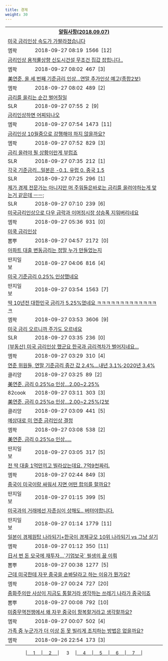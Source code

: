 ```yaml
---
title: 경제
weight: 30
---
```



<table>
<tr class='notice'><td colspan='2'><a href='http://latent.club/notice/'><center><b>알림사항(2018.09.07)</b></center></a></td></tr>
<tr class='title_link'><td colspan="2"><a href="http://mlbpark.donga.com/mp/b.php?id=201809270023516489&p=1&b=bullpen&m=view&select=sct&site=donga.com">미국 금리인상 속도가 가팔라졌습니다</a></td></tr>
<tr class='title_info'><td width='55px' class=mlb>엠팍</td><td>&nbsp;&nbsp;&nbsp;2018-09-27 08:19&nbsp;&nbsp;<span class="view">1566</span>&nbsp;&nbsp;<span class="reply">[12]</span></td></tr>
<tr class='title_link'><td colspan="2"><a href="http://mlbpark.donga.com/mp/b.php?id=201809270023516318&p=1&b=bullpen&m=view&select=sct&site=donga.com">금리인상 용적률상향 신도시건설  무조건 집값 잡힙니다..</a></td></tr>
<tr class='title_info'><td width='55px' class=mlb>엠팍</td><td>&nbsp;&nbsp;&nbsp;2018-09-27 08:02&nbsp;&nbsp;<span class="view">467</span>&nbsp;&nbsp;<span class="reply">[3]</span></td></tr>
<tr class='title_link'><td colspan="2"><a href="http://mlbpark.donga.com/mp/b.php?id=201809270023516315&p=1&b=bullpen&m=view&select=sct&site=naver.com">美연준, 올 세 번째 기준금리 인상…연말 추가인상 예고(종합2보)</a></td></tr>
<tr class='title_info'><td width='55px' class=mlb>엠팍</td><td>&nbsp;&nbsp;&nbsp;2018-09-27 08:02&nbsp;&nbsp;<span class="view">489</span>&nbsp;&nbsp;<span class="reply">[2]</span></td></tr>
<tr class='title_link'><td colspan="2"><a href="http://www.slrclub.com/bbs/vx2.php?id=free&no=36636770">금리를 올리는 순간 벌어질일</a></td></tr>
<tr class='title_info'><td width='55px' class=slr>SLR</td><td>&nbsp;&nbsp;&nbsp;2018-09-27 07:55&nbsp;&nbsp;<span class="view">2</span>&nbsp;&nbsp;<span class="reply">[9]</span></td></tr>
<tr class='title_link'><td colspan="2"><a href="http://mlbpark.donga.com/mp/b.php?id=201809270023516261&p=1&b=bullpen&m=view&select=sct&site=donga.com">금리인상하면 어찌되나오</a></td></tr>
<tr class='title_info'><td width='55px' class=mlb>엠팍</td><td>&nbsp;&nbsp;&nbsp;2018-09-27 07:54&nbsp;&nbsp;<span class="view">1473</span>&nbsp;&nbsp;<span class="reply">[11]</span></td></tr>
<tr class='title_link'><td colspan="2"><a href="http://mlbpark.donga.com/mp/b.php?id=201809270023516252&p=1&b=bullpen&m=view&select=sct&site=donga.com">금리인상 10월중으로 강행해야 하지 않을까요?</a></td></tr>
<tr class='title_info'><td width='55px' class=mlb>엠팍</td><td>&nbsp;&nbsp;&nbsp;2018-09-27 07:52&nbsp;&nbsp;<span class="view">829</span>&nbsp;&nbsp;<span class="reply">[3]</span></td></tr>
<tr class='title_link'><td colspan="2"><a href="http://www.slrclub.com/bbs/vx2.php?id=free&no=36636748">금리 올려야 될 상황이란게 부럽죠</a></td></tr>
<tr class='title_info'><td width='55px' class=slr>SLR</td><td>&nbsp;&nbsp;&nbsp;2018-09-27 07:35&nbsp;&nbsp;<span class="view">212</span>&nbsp;&nbsp;<span class="reply">[1]</span></td></tr>
<tr class='title_link'><td colspan="2"><a href="http://www.slrclub.com/bbs/vx2.php?id=free&no=36636744">각국 기준금리...일본은 -0.1. 유럽 0. 중국 1.5</a></td></tr>
<tr class='title_info'><td width='55px' class=slr>SLR</td><td>&nbsp;&nbsp;&nbsp;2018-09-27 07:25&nbsp;&nbsp;<span class="view">296</span>&nbsp;&nbsp;<span class="reply">[1]</span></td></tr>
<tr class='title_link'><td colspan="2"><a href="http://www.slrclub.com/bbs/vx2.php?id=free&no=36636738">제가 경제 전문가는 아니지만 머 주워들은바로는 금리를 올려야하는게 맞는거 같은데 ㅡㅡ;</a></td></tr>
<tr class='title_info'><td width='55px' class=slr>SLR</td><td>&nbsp;&nbsp;&nbsp;2018-09-27 07:10&nbsp;&nbsp;<span class="view">239</span>&nbsp;&nbsp;<span class="reply">[6]</span></td></tr>
<tr class='title_link'><td colspan="2"><a href="http://mlbpark.donga.com/mp/b.php?id=201809270023515646&p=1&b=bullpen&m=view&select=sct&site=donga.com">미국금리인상으로 다우 급락과 이머징시장 상승폭 지워버리네요</a></td></tr>
<tr class='title_info'><td width='55px' class=mlb>엠팍</td><td>&nbsp;&nbsp;&nbsp;2018-09-27 05:36&nbsp;&nbsp;<span class="view">931</span>&nbsp;&nbsp;<span class="reply">[0]</span></td></tr>
<tr class='title_link'><td colspan="2"><a href="http://m.ppomppu.co.kr/new/bbs_view.php?id=freeboard&no=6067163&page=1"> 미쿡 금리인상</a></td></tr>
<tr class='title_info'><td width='55px' class=ppom>뽐뿌</td><td>&nbsp;&nbsp;&nbsp;2018-09-27 04:57&nbsp;&nbsp;<span class="view">2172</span>&nbsp;&nbsp;<span class="reply">[0]</span></td></tr>
<tr class='title_link'><td colspan="2"><a href="http://www.ddanzi.com/index.php?m=1&document_srl=531873437">아파트 대출 변동금리는 정말 누가 만들었는지 </a></td></tr>
<tr class='title_info'><td width='55px' class=ddan>딴지일보</td><td>&nbsp;&nbsp;&nbsp;2018-09-27 04:06&nbsp;&nbsp;<span class="view">816</span>&nbsp;&nbsp;<span class="reply">[4]</span></td></tr>
<tr class='title_link'><td colspan="2"><a href="http://www.ddanzi.com/index.php?m=1&document_srl=531873136">미국 기준금리 0.25% 인상했네요 </a></td></tr>
<tr class='title_info'><td width='55px' class=ddan>딴지일보</td><td>&nbsp;&nbsp;&nbsp;2018-09-27 03:54&nbsp;&nbsp;<span class="view">1563</span>&nbsp;&nbsp;<span class="reply">[7]</span></td></tr>
<tr class='title_link'><td colspan="2"><a href="http://mlbpark.donga.com/mp/b.php?id=201809270023515394&p=1&b=bullpen&m=view&select=sct&site=twitter.com">딱 10년전 대한민국 금리가 5.25%였네요 ㅋㅋㅋㅋㅋㅋㅋㅋㅋㅋㅋㅋㅋㅋ</a></td></tr>
<tr class='title_info'><td width='55px' class=mlb>엠팍</td><td>&nbsp;&nbsp;&nbsp;2018-09-27 03:53&nbsp;&nbsp;<span class="view">3606</span>&nbsp;&nbsp;<span class="reply">[9]</span></td></tr>
<tr class='title_link'><td colspan="2"><a href="http://www.slrclub.com/bbs/vx2.php?id=free&no=36636705">미국 금리 오르니까 주가도 오르네요</a></td></tr>
<tr class='title_info'><td width='55px' class=slr>SLR</td><td>&nbsp;&nbsp;&nbsp;2018-09-27 03:35&nbsp;&nbsp;<span class="view">236</span>&nbsp;&nbsp;<span class="reply">[0]</span></td></tr>
<tr class='title_link'><td colspan="2"><a href="http://mlbpark.donga.com/mp/b.php?id=201809270023515295&p=1&b=bullpen&m=view&select=sct&site=donga.com">[부동산]  미국 금리인상 했군요  한국과 금리격차가 벌어지네요...</a></td></tr>
<tr class='title_info'><td width='55px' class=mlb>엠팍</td><td>&nbsp;&nbsp;&nbsp;2018-09-27 03:29&nbsp;&nbsp;<span class="view">310</span>&nbsp;&nbsp;<span class="reply">[4]</span></td></tr>
<tr class='title_link'><td colspan="2"><a href="https://www.clien.net/service/board/park/12635823">연준 위원들, 연말 기준금리 중간 값 2.4%…내년 3.1%·2020년 3.4%</a></td></tr>
<tr class='title_info'><td width='55px' class=clien>클리앙</td><td>&nbsp;&nbsp;&nbsp;2018-09-27 03:25&nbsp;&nbsp;<span class="view">89</span>&nbsp;&nbsp;<span class="reply">[2]</span></td></tr>
<tr class='title_link'><td colspan="2"><a href="http://www.82cook.com/entiz/read.php?bn=15&num=2642719">美연준, 금리 0.25%p 인상…2.00~2.25%</a></td></tr>
<tr class='title_info'><td width='55px' class=cook>82cook</td><td>&nbsp;&nbsp;&nbsp;2018-09-27 03:11&nbsp;&nbsp;<span class="view">303</span>&nbsp;&nbsp;<span class="reply">[3]</span></td></tr>
<tr class='title_link'><td colspan="2"><a href="https://www.clien.net/service/board/park/12635811">美연준, 금리 0.25%p 인상…2.00~2.25%(2보</a></td></tr>
<tr class='title_info'><td width='55px' class=clien>클리앙</td><td>&nbsp;&nbsp;&nbsp;2018-09-27 03:09&nbsp;&nbsp;<span class="view">441</span>&nbsp;&nbsp;<span class="reply">[5]</span></td></tr>
<tr class='title_link'><td colspan="2"><a href="http://mlbpark.donga.com/mp/b.php?id=201809270023515214&p=1&b=bullpen&m=view&select=sct&site=donga.com">예상대로 미 연준 금리인상 결정</a></td></tr>
<tr class='title_info'><td width='55px' class=mlb>엠팍</td><td>&nbsp;&nbsp;&nbsp;2018-09-27 03:08&nbsp;&nbsp;<span class="view">538</span>&nbsp;&nbsp;<span class="reply">[2]</span></td></tr>
<tr class='title_link'><td colspan="2"><a href="http://www.ddanzi.com/index.php?m=1&document_srl=531871356">美연준, 금리 0.25%p 인상..... </a></td></tr>
<tr class='title_info'><td width='55px' class=ddan>딴지일보</td><td>&nbsp;&nbsp;&nbsp;2018-09-27 03:05&nbsp;&nbsp;<span class="view">317</span>&nbsp;&nbsp;<span class="reply">[5]</span></td></tr>
<tr class='title_link'><td colspan="2"><a href="http://mlbpark.donga.com/mp/b.php?id=201809270023515070&p=1&b=bullpen&m=view&select=sct&site=donga.com">전 딱 대출 1억만끼고 빌라샀는데요. 7억9천짜리.</a></td></tr>
<tr class='title_info'><td width='55px' class=mlb>엠팍</td><td>&nbsp;&nbsp;&nbsp;2018-09-27 02:44&nbsp;&nbsp;<span class="view">849</span>&nbsp;&nbsp;<span class="reply">[3]</span></td></tr>
<tr class='title_link'><td colspan="2"><a href="http://www.ddanzi.com/index.php?m=1&document_srl=531860170">중국이 미국이랑 싸워서 지면 어떤 합의를 할까요? </a></td></tr>
<tr class='title_info'><td width='55px' class=ddan>딴지일보</td><td>&nbsp;&nbsp;&nbsp;2018-09-27 01:15&nbsp;&nbsp;<span class="view">399</span>&nbsp;&nbsp;<span class="reply">[5]</span></td></tr>
<tr class='title_link'><td colspan="2"><a href="http://www.ddanzi.com/index.php?m=1&document_srl=531860092">미국과의 거래에선 자존심이 상해도.. 버텨야합니다. </a></td></tr>
<tr class='title_info'><td width='55px' class=ddan>딴지일보</td><td>&nbsp;&nbsp;&nbsp;2018-09-27 01:14&nbsp;&nbsp;<span class="view">1779</span>&nbsp;&nbsp;<span class="reply">[11]</span></td></tr>
<tr class='title_link'><td colspan="2"><a href="http://mlbpark.donga.com/mp/b.php?id=201809270023513951&p=1&b=bullpen&m=view&select=sct&site=donga.com">일본이 경제원탑 나라되기+한국이 경제규모 10위 나라되기 vs 그냥 살기</a></td></tr>
<tr class='title_info'><td width='55px' class=mlb>엠팍</td><td>&nbsp;&nbsp;&nbsp;2018-09-27 01:12&nbsp;&nbsp;<span class="view">350</span>&nbsp;&nbsp;<span class="reply">[11]</span></td></tr>
<tr class='title_link'><td colspan="2"><a href="http://m.ppomppu.co.kr/new/bbs_view.php?id=freeboard&no=6067080&page=1"> 日서 번 돈 모국에 재투자…`기업보국` 필생의 꿈 이뤄</a></td></tr>
<tr class='title_info'><td width='55px' class=ppom>뽐뿌</td><td>&nbsp;&nbsp;&nbsp;2018-09-27 00:38&nbsp;&nbsp;<span class="view">1277</span>&nbsp;&nbsp;<span class="reply">[5]</span></td></tr>
<tr class='title_link'><td colspan="2"><a href="http://mlbpark.donga.com/mp/b.php?id=201809270023512790&p=1&b=bullpen&m=view&select=sct&site=naver.com">근데 미국한테 자꾸 중국을 손봐달라고 하는 이유가 뭔가요?</a></td></tr>
<tr class='title_info'><td width='55px' class=mlb>엠팍</td><td>&nbsp;&nbsp;&nbsp;2018-09-27 00:24&nbsp;&nbsp;<span class="view">727</span>&nbsp;&nbsp;<span class="reply">[20]</span></td></tr>
<tr class='title_link'><td colspan="2"><a href="http://m.ppomppu.co.kr/new/bbs_view.php?id=freeboard&no=6067049&page=1"> 중화주의란 사상이 지금도 통할거라 생각하는 쓰레기 나라가 중국이죠</a></td></tr>
<tr class='title_info'><td width='55px' class=ppom>뽐뿌</td><td>&nbsp;&nbsp;&nbsp;2018-09-27 00:08&nbsp;&nbsp;<span class="view">792</span>&nbsp;&nbsp;<span class="reply">[10]</span></td></tr>
<tr class='title_link'><td colspan="2"><a href="http://mlbpark.donga.com/mp/b.php?id=201809270023512229&p=1&b=bullpen&m=view&select=sct&site=naver.com">미중무역전쟁에서 왜 자꾸 중국이 항복할거라고 생각할까요?</a></td></tr>
<tr class='title_info'><td width='55px' class=mlb>엠팍</td><td>&nbsp;&nbsp;&nbsp;2018-09-27 00:07&nbsp;&nbsp;<span class="view">502</span>&nbsp;&nbsp;<span class="reply">[4]</span></td></tr>
<tr class='title_link'><td colspan="2"><a href="http://mlbpark.donga.com/mp/b.php?id=201809260023510273&p=1&b=bullpen&m=view&select=sct&site=donga.com">가족 중 누군가가 더 이상 돈 못 빌리게 조치하는 방법은 없을까요?</a></td></tr>
<tr class='title_info'><td width='55px' class=mlb>엠팍</td><td>&nbsp;&nbsp;&nbsp;2018-09-26 22:54&nbsp;&nbsp;<span class="view">173</span>&nbsp;&nbsp;<span class="reply">[3]</span></td></tr>
</table><center><span class="foot_index"><td>|<a href="../">&nbsp;&nbsp;&nbsp;&nbsp;&nbsp;1&nbsp;&nbsp;&nbsp;&nbsp;&nbsp;</a></td><td>|<a href="../page2/">&nbsp;&nbsp;&nbsp;&nbsp;&nbsp;2&nbsp;&nbsp;&nbsp;&nbsp;&nbsp;</a></td><td>| &nbsp;&nbsp;&nbsp;&nbsp;&nbsp;3&nbsp;&nbsp;&nbsp;&nbsp;&nbsp;</a></td><td>|<a href="../page4/">&nbsp;&nbsp;&nbsp;&nbsp;&nbsp;4&nbsp;&nbsp;&nbsp;&nbsp;&nbsp;</a></td><td>|<a href="../page5/">&nbsp;&nbsp;&nbsp;&nbsp;&nbsp;5&nbsp;&nbsp;&nbsp;&nbsp;&nbsp;</a></td><td>|<a href="../page6/">&nbsp;&nbsp;&nbsp;&nbsp;&nbsp;6&nbsp;&nbsp;&nbsp;&nbsp;&nbsp;</a></td><td>|<a href="../page7/">&nbsp;&nbsp;&nbsp;&nbsp;&nbsp;7&nbsp;&nbsp;&nbsp;&nbsp;&nbsp;</a>|</td></tr></span></center>
